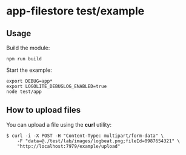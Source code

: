 # app-filestore test/example

## Usage

Build the module:

```shell
npm run build
```

Start the example:

```shell
export DEBUG=app*
export LOGOLITE_DEBUGLOG_ENABLED=true
node test/app
```

## How to upload files

You can upload a file using the __curl__ utility:

```shell
$ curl -i -X POST -H "Content-Type: multipart/form-data" \
    -F "data=@./test/lab/images/logbeat.png;fileId=0987654321" \
    "http://localhost:7979/example/upload"
```
